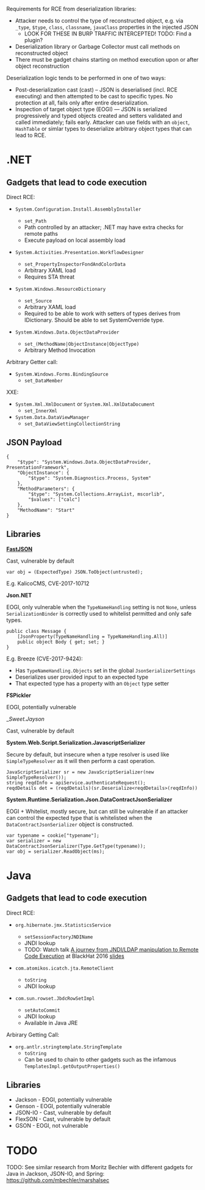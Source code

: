 
Requirements for RCE from deserialization libraries:

* Attacker needs to control the type of reconstructed object, e.g. via `_type`, `$type`, `class`, `classname`, `javaClass` properties in the injected JSON
  * LOOK FOR THESE IN BURP TRAFFIC INTERCEPTED!  TODO: Find a plugin?
* Deserialization library or Garbage Collector must call methods on reconstructed object
* There must be gadget chains starting on method execution upon or after object reconstruction

Deserialization logic tends to be performed in one of two ways:

* Post-deserialization cast (cast) – JSON is deserialised (incl. RCE executing) and then attempted to be cast to specific types.   No protection at all, fails only after entire deserialization.
* Inspection of target object type (EOGI) — JSON is serialized progressively and typed objects created and setters validated and called immediately; fails early.  Attacker can use fields with an `object`, `HashTable` or simlar types to deserialize arbitrary object types that can lead to RCE.

# .NET

## Gadgets that lead to code execution

Direct RCE:

* `System.Configuration.Install.AssemblyInstaller`
  * `set_Path`
  * Path controlled by an attacker; .NET may have extra checks for remote paths
  * Execute payload on local assembly load

* `System.Activities.Presentation.WorkflowDesigner`
  * `set_PropertyInspectorFondAndColorData`
  * Arbitrary XAML load
  * Requires STA threat

* `System.Windows.ResourceDictionary`
  * `set_Source`
  * Arbitrary XAML load
  * Required to be able to work with setters of types derives from IDictionary.  Should be able to set SystemOverride type.

* `System.Windows.Data.ObjectDataProvider`
  * `set_(MethodName|ObjectInstance|ObjectType)`
  * Arbitrary Method Invocation

Arbitrary Getter call:

* `System.Windows.Forms.BindingSource`
  * `set_DataMember`


XXE:

* `System.Xml.XmlDocument` or `System.Xml.XmlDataDocument`
  * `set_InnerXml`
* `System.Data.DataViewManager`
  * `set_DataViewSettingCollectionString`


## JSON Payload


```
{
    "$type": "System.Windows.Data.ObjectDataProvider, PresentationFramework",
    "ObjectInstance": {
        "$type": "System.Diagnostics.Process, System"
    },
    "MethodParameters": {
        "$type": "System.Collections.ArrayList, mscorlib",
        "$values": ["calc"]
    },
    "MethodName": "Start"
}
```

## Libraries

__[FastJSON](https://github.com/mgholam/fastJSON)__

Cast, vulnerable by default

```
var obj = (ExpectedType) JSON.ToObject(untrusted);
```

E.g. KalicoCMS, CVE-2017-10712

__Json.NET__ 

EOGI, only vulnerable when the `TypeNameHandling` setting is not `None`, unless `SerializationBinder` is correctly used to whitelist permitted and only safe types.

```
public class Message {
    [JsonProperty(TypeNameHandling = TypeNameHandling.All)]
    public object Body { get; set; }
}
```

E.g. Breeze (CVE-2017-9424):
* Has `TypeNameHandling.Objects` set in the global `JsonSerializerSettings`
* Deserializes user provided input to an expected type
* That expected type has a property with an `Object` type setter

__FSPickler__

EOGI, potentially vulnerable


__Sweet.Jayson_

Cast, vulnerable by default

__System.Web.Script.Serialization.JavascriptSerializer__

Secure by default, but insecure when a type resolver is used like `SimpleTypeResolver` as it will then perform a cast operation.

```
JavaScriptSerializer sr = new JavaScriptSerializer(new SimpleTypeResolver());
string reqdInfo = apiService.authenticateRequest();
reqdDetails det = (reqdDetails)(sr.Deserialize<reqdDetails>(reqdInfo))
```

__System.Runtime.Serialization.Json.DataContractJsonSerializer__

EOGI + Whitelist, mostly secure, but can still be vulnerable if an attacker can control the expected type that is whitelisted when the `DataContractJsonSerializer` object is constructed.

```
var typename = cookie["typename"];
var serializer = new DataContractJsonSerializer(Type.GetType(typename));
var obj = serializer.ReadObject(ms);
```

# Java

## Gadgets that lead to code execution

Direct RCE:

* `org.hibernate.jmx.StatisticsService`
  * `setSessionFactoryJNDIName`
  * JNDI lookup
  * TODO: Watch talk [A journey from JNDI/LDAP manipulation to Remote Code Execution](https://www.youtube.com/watch?v=Y8a5nB-vy78&ab_channel=BlackHat) at BlackHat 2016 [slides](https://www.blackhat.com/docs/us-16/materials/us-16-Munoz-A-Journey-From-JNDI-LDAP-Manipulation-To-RCE.pdf)

* `com.atomikos.icatch.jta.RemoteClient`
  * `toString`
  * JNDI lookup

* `com.sun.rowset.JbdcRowSetImpl`
  * `setAutoCommit`
  * JNDI lookup
  * Available in Java JRE

Arbirary Getting Call:

* `org.antlr.stringtemplate.StringTemplate`
  * `toString`
  * Can be used to chain to other gadgets such as the infamous `TemplatesImpl.getOutputProperties()`

## Libraries

* Jackson - EOGI, potentially vulnerable
* Genson - EOGI, potentially vulnerable
* JSON-IO - Cast, vulnerable by default
* FlexSON - Cast, vulnerable by default
* GSON - EOGI, not vulnerable

# TODO

TODO: See similar research from Moritz Bechler with different gadgets for Java in Jackson, JSON-IO, and Spring:
https://github.com/mbechler/marshalsec